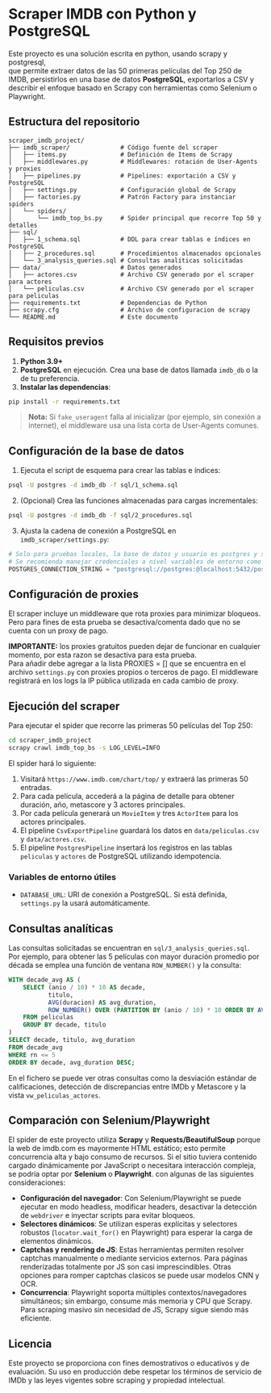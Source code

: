 # Scraper IMDB con Python y PostgreSQL

Este proyecto es una solución escrita en python, usando scrapy y postgresql,  
que permite extraer datos de las 50 primeras películas del Top 250 de IMDB,
persistirlos en una base de datos **PostgreSQL**, exportarlos a CSV y
describir el enfoque basado en Scrapy con herramientas como Selenium o
Playwright.

## Estructura del repositorio

```
scraper_imdb_project/
├── imdb_scraper/              # Código fuente del scraper
│   ├── items.py               # Definición de Items de Scrapy
│   ├── middlewares.py         # Middlewares: rotación de User‑Agents y proxies
│   ├── pipelines.py           # Pipelines: exportación a CSV y PostgreSQL
│   ├── settings.py            # Configuración global de Scrapy
│   ├── factories.py           # Patrón Factory para instanciar spiders
│   └── spiders/
│       └── imdb_top_bs.py     # Spider principal que recorre Top 50 y detalles
├── sql/
│   ├── 1_schema.sql           # DDL para crear tablas e índices en PostgreSQL
│   ├── 2_procedures.sql       # Procedimientos almacenados opcionales
│   └── 3_analysis_queries.sql # Consultas analíticas solicitadas
├── data/                      # Datos generados
│   ├── actores.csv            # Archivo CSV generado por el scraper para actores
│   └── peliculas.csv          # Archivo CSV generado por el scraper para peliculas
├── requirements.txt           # Dependencias de Python
├── scrapy.cfg                 # Archivo de configuracion de scrapy
└── README.md                  # Este documento
```

## Requisitos previos

1. **Python 3.9+**
2. **PostgreSQL** en ejecución. Crea una base de datos llamada
   `imdb_db` o la de tu preferencia.
3. **Instalar las dependencias**:

```bash
pip install -r requirements.txt
```

> **Nota:** Si `fake_useragent` falla al inicializar (por ejemplo, sin
> conexión a internet), el middleware usa una lista corta de User‑Agents
> comunes.

## Configuración de la base de datos

1. Ejecuta el script de esquema para crear las tablas e índices:

```bash
psql -U postgres -d imdb_db -f sql/1_schema.sql
```

2. (Opcional) Crea las funciones almacenadas para cargas incrementales:

```bash
psql -U postgres -d imdb_db -f sql/2_procedures.sql
```

3. Ajusta la cadena de conexión a PostgreSQL en `imdb_scraper/settings.py`:

```python
# Solo para pruebas locales, la base de datos y usuario es postgres y sin contraseña
# Se recomienda manejar credenciales a nivel variables de entorno como por ejemplo `DATABASE_URL`.
POSTGRES_CONNECTION_STRING = "postgresql://postgres:@localhost:5432/postgres"
```


## Configuración de proxies

El scraper incluye un middleware que rota proxies para minimizar
bloqueos. Pero para fines de esta prueba se desactiva/comenta dado que no se cuenta con un proxy de pago.

**IMPORTANTE:** los proxies gratuitos pueden dejar de funcionar en
cualquier momento, por esta razon se desactiva para esta prueba.  
Para añadir debe agregar a la lista PROXIES = [] que se encuentra en el archivo `settings.py` con proxies propios o terceros de pago.  El middleware registrará en los logs la IP pública utilizada en cada cambio de proxy.

## Ejecución del scraper

Para ejecutar el spider que recorre las primeras 50 películas del Top 250:

```bash
cd scraper_imdb_project
scrapy crawl imdb_top_bs -s LOG_LEVEL=INFO

```

El spider hará lo siguiente:

1. Visitará `https://www.imdb.com/chart/top/` y extraerá las primeras 50 entradas.
2. Para cada película, accederá a la página de detalle para obtener
   duración, año, metascore y 3 actores principales.
3. Por cada película generará un `MovieItem` y tres `ActorItem` para
   los actores principales.
4. El pipeline `CsvExportPipeline` guardará los datos en
   `data/peliculas.csv` y `data/actores.csv`.
5. El pipeline `PostgresPipeline` insertará los registros en las tablas
   `peliculas` y `actores` de PostgreSQL utilizando idempotencia.

### Variables de entorno útiles

- `DATABASE_URL`: URI de conexión a PostgreSQL.  Si está definida,
  `settings.py` la usará automáticamente.

## Consultas analíticas

Las consultas solicitadas se encuentran en `sql/3_analysis_queries.sql`.  Por
ejemplo, para obtener las 5 películas con mayor duración promedio por
década se emplea una función de ventana `ROW_NUMBER()` y la consulta:

```sql
WITH decade_avg AS (
    SELECT (anio / 10) * 10 AS decade,
           titulo,
           AVG(duracion) AS avg_duration,
           ROW_NUMBER() OVER (PARTITION BY (anio / 10) * 10 ORDER BY AVG(duracion) DESC) AS rn
    FROM peliculas
    GROUP BY decade, titulo
)
SELECT decade, titulo, avg_duration
FROM decade_avg
WHERE rn <= 5
ORDER BY decade, avg_duration DESC;
```

En el fichero se puede ver otras consultas como la desviación estándar
de calificaciones, detección de discrepancias entre IMDb y Metascore y
la vista `vw_peliculas_actores`.

## Comparación con Selenium/Playwright

El spider de este proyecto utiliza **Scrapy** y **Requests/BeautifulSoup**
porque la web de imdb.com es mayormente HTML estático; esto permite concurrencia
alta y bajo consumo de recursos.  Si el sitio tuviera contenido cargado
dinámicamente por JavaScript o necesitara interacción compleja, se podría
optar por **Selenium** o **Playwright**.  con algunas de las siguientes consideraciones:

- **Configuración del navegador**: Con Selenium/Playwright se puede
  ejecutar en modo headless, modificar headers, desactivar la detección
  de `webdriver` e inyectar scripts para evitar bloqueos.
- **Selectores dinámicos**: Se utilizan esperas explícitas y selectores
  robustos (`locator.wait_for()` en Playwright) para esperar la carga
  de elementos dinámicos.
- **Captchas y rendering de JS**: Estas herramientas permiten resolver
  captchas manualmente o mediante servicios externos.  Para páginas
  renderizadas totalmente por JS son casi imprescindibles.
  Otras opciones para romper captchas clasicos se puede usar modelos CNN y OCR.
- **Concurrencia**: Playwright soporta múltiples contextos/navegadores
  simultáneos; sin embargo, consume más memoria y CPU que Scrapy.  Para
  scraping masivo sin necesidad de JS, Scrapy sigue siendo más eficiente.


## Licencia

Este proyecto se proporciona con fines demostrativos o educativos y de evaluación.  Su uso
en producción debe respetar los términos de servicio de IMDb y las leyes
vigentes sobre scraping y propiedad intelectual.
